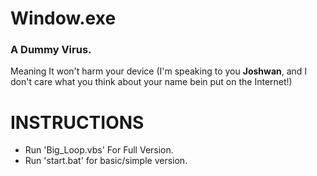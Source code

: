 Window.exe
==========

### A Dummy Virus.  
Meaning It won't harm your device (I'm speaking to you **Joshwan**, and I don't care what you think about your name bein put on the Internet!)

# INSTRUCTIONS
- Run 'Big_Loop.vbs' For Full Version.  
- Run 'start.bat' for basic/simple version.
